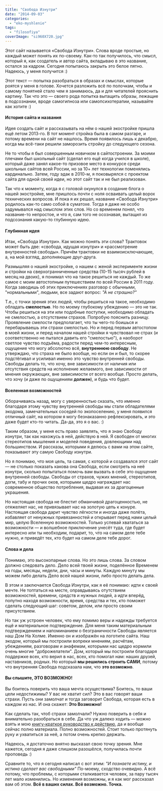 ```yaml
---
title: "Свобода Изнутри"
date: "2014-09-03"
categories: 
  - "eko-myshlenie"
tags: 
  - "filosofiya"
coverImage: "si960X720.jpg"
---
```


Этот сайт называется «Свобода Изнутри». Слова вроде простые, но каждый может понять их по-своему. Как-то так получилось, что смысл, который я, как создатель и автор сайта, вкладываю в это название, остался за кадром. Сегодня попытаюсь закрыть это белое пятно. Надеюсь, у меня получится :)

Этот текст — попытка разобраться в образах и смыслах, которые роятся у меня в голове. Хочется разложить всё по полочкам, чтобы и самому понятней стало чем я занимаюсь, да и для читателей прояснить картину. Так что это — своего рода попытка вытащить образы, лежащие в подсознании, вроде самогипноза или самопсихотерапии, называйте как хотите :)

#### История сайта и названия

Идея создать сайт и рассказывать на нём о нашей экостройке пришла ещё летом 2013-го. В тот момент стройка была в самом разгаре, и потому времени на сайт не нашлось. Время появилось лишь к декабрю, когда мы всё-таки решили заморозить стройку до следующего сезона.

Не то чтобы я был совершенным новичком в сайтостроении. За моими плечами был школьный сайт (сделал его ещё когда учился в школе), который даже занял какое-то призовое место в конкурсе среди школьных сайтов всей России, но за 10+ лет технологии поменялись кардинально. Затем, году эдак в 2010-м, я поковырялся с проектом сайта для одной своей идеи, но этот сайт так и не был реализован.

Так что к моменту, когда я с головой окунулся в создание блога о нашей экостройке, мне пришлось почти с ноля осваивать целый ворох технических вопросов. И пока я их решал, название «Свобода Изнутри» родилось как-то само собой в суматохе. Тогда я даже не особо задумывался над смыслом этих слов. Но со временем понял, что название-то непростое, и что я, сам того не осознавая, вытащил из подсознания какую-то глубинную идею.

#### Глубинная идея

Итак, «Свобода Изнутри». Как можно понять эти слова? Трактовок может быть две: «свобода, идущая изнутри» и «рассмотрение внутренностей свободы». Причём трактовки не взаимоисключающие, а, на мой взгляд, дополняющие друг-друга.

Размышляя о нашей экостройке, о нашем с женой эксперименте жизни и стройки на сверхогранниченные средства (10-15 тысяч рублей в месяц на двоих), я понимал что на такое решиться не каждый. То же самое с моим автостопным путешествием по всей России в 2011 году. Когда заводишь об этих приключениях разговор с обычными, "нормальными", людьми, все задают вопрос: _"А не страшно?"_

Т.е., с точки зрения этих людей, чтобы решиться на такое, необходимо обладать **смелостью**. Но по моему глубокому убеждению — это не так. Чтобы решиться на эти или подобные поступки, необходимо обладать не смелостью, а отсутствием страхов. Попробую пояснить разницу. Проявление смелости предполагает, что ты чего-то боишься и перебарываешь эти страхи смелостью. Но и перед первым автостопом в моей жизни, и перед началом нашей стройки я чувствовал не страх (и соответственно не пытался давить его "смелостью"), а наоборот светлое чувство подъёма, радости перед чем-то интересным, ощущение что могу абсолютно всё, **внутреннюю свободу**. Не утверждаю, что страха не было вообще, но если он и был, то скорее подстёгивал и усиливал именно это чувство внутренней свободы. Свободы делать то, что хочу, вне зависимости от наличия или отсутствия средств на исполнение желаемого, вне зависимости от мнения окружающих, вне зависимости от всего вообще. Просто делать, что хочу (и даже по ощущениям **должен**), и будь что будет.

#### Вселенная возможностей

Оборачиваясь назад, могу с уверенностью сказать, что именно благодаря этому чувству внутренней свободы мы стали обладателями экодома, замечательных соседей по экопоселению, у меня появился отличный сайт, на котором я могу безнаказанно рефлексировать, и это даже будет кто-то читать. Да-да, это я о вас. :)

Таким образом, у меня есть право заявлять, что я знаю Свободу изнутри, так как нахожусь в ней, действую в ней. Я свободен от многих стереотипов мышления и моделей поведения, довлеющими над большинством. И рассказы, которыми я делюсь с вами на этом сайте, показывают эту самую Свободу изнутри.

Но я понимаю, что моя цель, та самая, с которой и создавался этот сайт — не столько показать какова она Свобода, если смотреть на неё изнутри, сколько попытаться помочь вам вызвать в себе это ощущение внутренней свободы. Свободы от страхов, чужих мнений, стереотипов, догм, табу и прочих оков, которыми щедро награждает нас современное общество потребления, выдавая их за драгоценные украшения.

Но настоящая свобода не блестит обманчивой драгоценностью, не отяжеляет нас, не привязывает нас на золотую цепь к конуре. Настоящая свобода дарит чувство лёгкости и иногда даже полёта, избавляет от ненужных привязанностей и открывает перед нами целый мир, целую Вселенную возможностей. Только успевай хвататься за возможности — и волшебное приключение унесёт туда, где будет интересно или ты необходим, подарит, то, что на самом деле тебе нужно, и приведёт тех, кто будет на самом деле тебе дорог.

#### Слова и дела

Понимаю, это высокопарные слова. Но это лишь слова. За словом должно следовать дело. Дело всей твоей жизни, поделённое Временем на годы, месяцы, недели, дни, часы и минуты. Каждую минуту мы можем либо делать Дело всей нашей жизни, либо просто делать дела.

В этом и заключается Свобода Изнутри, как я её понимаю: идти к своей мечте. Не топтаться на месте, оправдываясь отутствием возможностей, времени, средств и нужных людей, а идти вперёд, попутно находя возможности, время, средства и тех, кто поможет сделать следующий шаг: советом, делом, или просто своим присутствием.

Но так уж устроен человек, что ему помимо веры и надежды требуется ещё и материальное подтверждение. Для меня таким материальным подтверждением и напоминанием о безграничности Свободы является наш Дом На Холме. Именно он и изображён на логотипе сайта. Наш экодом, который мы построили вопреки мнениям, расчётам, убеждениям, разговорам и анафемам, которыми нас щедро кормили очень многие "доброжелатели". Дом, который мы построили благодаря поддержке всех, кто верил в нас, всех, кто помогал нам: наших друзей, наставников, родных. Но который **мы решились строить САМИ**, потому что внутренняя Свобода подсказала нам, что **это возможно**.

#### Вы слышите, ЭТО ВОЗМОЖНО!

Вы боитесь поверить что ваша мечта осуществима? Боитесь, то ваши цели недостижимы? У вас не хватит сил? Это в вас говорят ваши страхи. Пусть они замолчат и тогда заговорит Свобода, которая есть в каждом из нас. И она скажет: **Это Возможно!**

Как сделать так, чтоб страхи замолчали? Нужно поверить в себя и внимательно разобраться в себе. Да что уж далеко ходить — можно взять и мою [книгу-краткое руководство к действию](http://svobodaiznutri.ru/kak-realizovyvat-mechty-kniga/ "Как реализовывать мечты? — Книга!"), да и вообще сейчас полно материала. Полно возможностей. Стоит только протянуть руку и ухватиться за неё, а потом очень крепко держать.

Надеюсь, я достаточно внятно высказал свою точку зрения. Мне кажется, сегодня я даже слишком разошёлся, получилась почти проповедь :)

Сравните то, что я сегодня написал с вот этим: _"И познаете истину, и истина сделает вас свобод­ными"_ По-моему, сходство очевидно. А всё потому, что проблемы, с которыми сталкивается человек, за пару тысяч лет мало изменились. Но изменения возможны, и я как мог рассказал вам об этом. **Всё в ваших силах. Всё возможно. Точка.**
